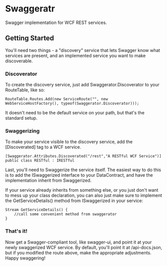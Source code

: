 Swaggeratr
==========

Swagger implementation for WCF REST services.

## Getting Started

You'll need two things - a "discovery" service that lets Swagger know what services are present, and an implemented service you want to make discoverable.

### Discoverator
To create the discovery service, just add Swaggerator.Discoverator to your RouteTable, like so: 
```
RouteTable.Routes.Add(new ServiceRoute("", new WebServiceHostFactory(), typeof(Swaggerator.Discoverator)));
```
It doesn't need to be the default service on your path, but that's the standard setup.

### Swaggerizing
To make your service visible to the discovery service, add the [Discoverated] tag to a WCF service.
```
[Swaggerator.Attributes.Discoverated("/rest","A RESTful WCF Service")]
public class RESTful : IRESTful
```

Last, you'll need to Swaggerize the service itself. The easiest way to do this is to add the ISwaggerized interface to your DataContract, and have the implementation inherit from Swaggerized.

If your service already inherits from something else, or you just don't want to mess up your class declaration, you can also just make sure to implement the GetServiceDetails() method from ISwaggerized in your service:
```
Stream GetServiceDetails() {
	//call some convenient method from swaggerator
}
```

### That's it!

Now get a Swagger-compliant tool, like swagger-ui, and point it at your newly swaggerized WCF service. By default, you'll point it at <yourserver>/api-docs.json, but if you modified the route above, make the appropriate adjustments. Happy swaggering!
